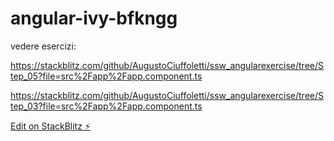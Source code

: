 # angular-ivy-bfkngg

vedere esercizi:

https://stackblitz.com/github/AugustoCiuffoletti/ssw_angularexercise/tree/Step_05?file=src%2Fapp%2Fapp.component.ts

https://stackblitz.com/github/AugustoCiuffoletti/ssw_angularexercise/tree/Step_03?file=src%2Fapp%2Fapp.component.ts

[Edit on StackBlitz ⚡️](https://stackblitz.com/edit/angular-ivy-bfkngg)